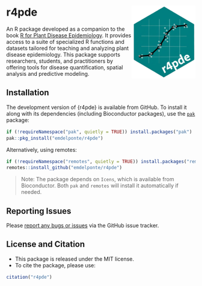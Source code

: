 # r4pde <img src="man/figures/logo.png" width="170px" align="right"/>

An R package developed as a companion to the book [R for Plant Disease Epidemiology](https://r4pde.netlify.app/). It provides access to a suite of specialized R functions and datasets tailored for teaching and analyzing plant disease epidemiology. This package supports researchers, students, and practitioners by offering tools for disease quantification, spatial analysis and predictive modeling.

## Installation

The development version of {r4pde} is available from GitHub. To install it along with its dependencies (including Bioconductor packages), use the [`pak`](https://pak.r-lib.org/) package:

``` r
if (!requireNamespace("pak", quietly = TRUE)) install.packages("pak")
pak::pkg_install("emdelponte/r4pde")
```

Alternatively, using remotes:

``` r
if (!requireNamespace("remotes", quietly = TRUE)) install.packages("remotes")
remotes::install_github("emdelponte/r4pde")
```

> Note: The package depends on `Icens`, which is available from Bioconductor. Both `pak` and `remotes` will install it automatically if needed.

## Reporting Issues

Please [report any bugs or issues](https://github.com/emdelponte/r4pde/issues) via the GitHub issue tracker.

## License and Citation

-   This package is released under the MIT license.
-   To cite the package, please use:

``` r
citation("r4pde")
```
